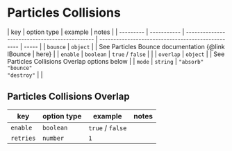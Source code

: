 # Particles Collisions

| key       | option type | example                                       | notes                                             |
| --------- | ----------- | --------------------------------------------- | ------------------------------------------------- | ----- |
| `bounce`  | `object`    |                                               | See Particles Bounce documentation {@link IBounce | here} |
| `enable`  | `boolean`   | `true` / `false`                              |                                                   |
| `overlap` | `object`    |                                               | See Particles Collisions Overlap options below    |
| `mode`    | `string`    | `"absorb"`<br /> `"bounce"`<br /> `"destroy"` |                                                   |

## Particles Collisions Overlap

| key       | option type | example          | notes |
| --------- | ----------- | ---------------- | ----- |
| `enable`  | `boolean`   | `true` / `false` |       |
| `retries` | `number`    | `1`              |       |
